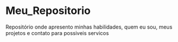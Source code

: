 # Meu_Repositorio
 Repositório onde apresento minhas habilidades, quem eu sou, meus projetos e contato para possiveis servicos 
